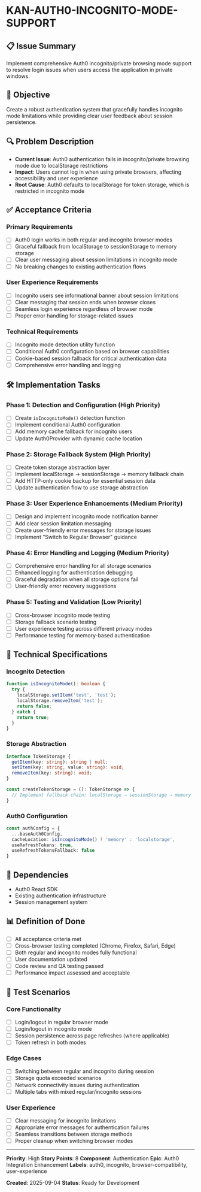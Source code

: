 # KAN-AUTH0-INCOGNITO-MODE-SUPPORT

## 📋 **Issue Summary**
Implement comprehensive Auth0 incognito/private browsing mode support to resolve login issues when users access the application in private windows.

## 🎯 **Objective**
Create a robust authentication system that gracefully handles incognito mode limitations while providing clear user feedback about session persistence.

## 🔍 **Problem Description**
- **Current Issue**: Auth0 authentication fails in incognito/private browsing mode due to localStorage restrictions
- **Impact**: Users cannot log in when using private browsers, affecting accessibility and user experience
- **Root Cause**: Auth0 defaults to localStorage for token storage, which is restricted in incognito mode

## ✅ **Acceptance Criteria**

### **Primary Requirements**
- [ ] Auth0 login works in both regular and incognito browser modes
- [ ] Graceful fallback from localStorage to sessionStorage to memory storage
- [ ] Clear user messaging about session limitations in incognito mode
- [ ] No breaking changes to existing authentication flows

### **User Experience Requirements**
- [ ] Incognito users see informational banner about session limitations
- [ ] Clear messaging that session ends when browser closes
- [ ] Seamless login experience regardless of browser mode
- [ ] Proper error handling for storage-related issues

### **Technical Requirements**
- [ ] Incognito mode detection utility function
- [ ] Conditional Auth0 configuration based on browser capabilities
- [ ] Cookie-based session fallback for critical authentication data
- [ ] Comprehensive error handling and logging

## 🛠️ **Implementation Tasks**

### **Phase 1: Detection and Configuration (High Priority)**
- [ ] Create `isIncognitoMode()` detection function
- [ ] Implement conditional Auth0 configuration
- [ ] Add memory cache fallback for incognito users
- [ ] Update Auth0Provider with dynamic cache location

### **Phase 2: Storage Fallback System (High Priority)**
- [ ] Create token storage abstraction layer
- [ ] Implement localStorage → sessionStorage → memory fallback chain
- [ ] Add HTTP-only cookie backup for essential session data
- [ ] Update authentication flow to use storage abstraction

### **Phase 3: User Experience Enhancements (Medium Priority)**
- [ ] Design and implement incognito mode notification banner
- [ ] Add clear session limitation messaging
- [ ] Create user-friendly error messages for storage issues
- [ ] Implement "Switch to Regular Browser" guidance

### **Phase 4: Error Handling and Logging (Medium Priority)**
- [ ] Comprehensive error handling for all storage scenarios
- [ ] Enhanced logging for authentication debugging
- [ ] Graceful degradation when all storage options fail
- [ ] User-friendly error recovery suggestions

### **Phase 5: Testing and Validation (Low Priority)**
- [ ] Cross-browser incognito mode testing
- [ ] Storage fallback scenario testing
- [ ] User experience testing across different privacy modes
- [ ] Performance testing for memory-based authentication

## 🔧 **Technical Specifications**

### **Incognito Detection**
```typescript
function isIncognitoMode(): boolean {
  try {
    localStorage.setItem('test', 'test');
    localStorage.removeItem('test');
    return false;
  } catch {
    return true;
  }
}
```

### **Storage Abstraction**
```typescript
interface TokenStorage {
  getItem(key: string): string | null;
  setItem(key: string, value: string): void;
  removeItem(key: string): void;
}

const createTokenStorage = (): TokenStorage => {
  // Implement fallback chain: localStorage → sessionStorage → memory
}
```

### **Auth0 Configuration**
```typescript
const authConfig = {
  ...baseAuth0Config,
  cacheLocation: isIncognitoMode() ? 'memory' : 'localstorage',
  useRefreshTokens: true,
  useRefreshTokensFallback: false
}
```

## 🔗 **Dependencies**
- Auth0 React SDK
- Existing authentication infrastructure
- Session management system

## 📊 **Definition of Done**
- [ ] All acceptance criteria met
- [ ] Cross-browser testing completed (Chrome, Firefox, Safari, Edge)
- [ ] Both regular and incognito modes fully functional
- [ ] User documentation updated
- [ ] Code review and QA testing passed
- [ ] Performance impact assessed and acceptable

## 🎪 **Test Scenarios**

### **Core Functionality**
- [ ] Login/logout in regular browser mode
- [ ] Login/logout in incognito mode
- [ ] Session persistence across page refreshes (where applicable)
- [ ] Token refresh in both modes

### **Edge Cases**
- [ ] Switching between regular and incognito during session
- [ ] Storage quota exceeded scenarios
- [ ] Network connectivity issues during authentication
- [ ] Multiple tabs with mixed regular/incognito sessions

### **User Experience**
- [ ] Clear messaging for incognito limitations
- [ ] Appropriate error messages for authentication failures
- [ ] Seamless transitions between storage methods
- [ ] Proper cleanup when switching browser modes

---

**Priority**: High
**Story Points**: 8
**Component**: Authentication
**Epic**: Auth0 Integration Enhancement
**Labels**: auth0, incognito, browser-compatibility, user-experience

**Created**: 2025-09-04
**Status**: Ready for Development
